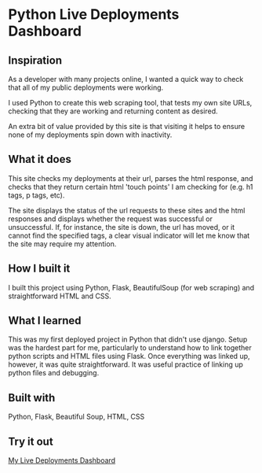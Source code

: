 # Python Live Deployments Dashboard

## Inspiration
As a developer with many projects online, I wanted a quick way to check that all of my public deployments were working.

I used Python to create this web scraping tool, that tests my own site URLs, checking that they are working and returning content as desired.

An extra bit of value provided by this site is that visiting it helps to ensure none of my deployments spin down with inactivity.

## What it does
This site checks my deployments at their url, parses the html response, and checks that they return certain html 'touch points' I am checking for (e.g. h1 tags, p tags, etc).

The site displays the status of the url requests to these sites and the html responses and displays whether the request was successful or unsuccessful. If, for instance, the site is down, the url has moved, or it cannot find the specified tags, a clear visual indicator will let me know that the site may require my attention.

## How I built it
I built this project using Python, Flask, BeautifulSoup (for web scraping) and straightforward HTML and CSS.

## What I learned
This was my first deployed project in Python that didn't use django. Setup was the hardest part for me, particularly to understand how to link together python scripts and HTML files using Flask. Once everything was linked up, however, it was quite straightforward. It was useful practice of linking up python files and debugging.

## Built with
Python, Flask, Beautiful Soup, HTML, CSS 

## Try it out
[My Live Deployments Dashboard](https://jamesdiffeycoding-pythonlivedashboard.vercel.app/)
